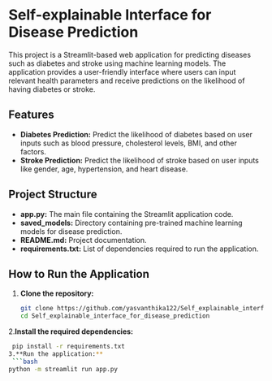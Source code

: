 # Self-explainable Interface for Disease Prediction

This project is a Streamlit-based web application for predicting diseases such as diabetes and stroke using machine learning models. The application provides a user-friendly interface where users can input relevant health parameters and receive predictions on the likelihood of having diabetes or stroke.

## Features
- **Diabetes Prediction:** Predict the likelihood of diabetes based on user inputs such as blood pressure, cholesterol levels, BMI, and other factors.
- **Stroke Prediction:** Predict the likelihood of stroke based on user inputs like gender, age, hypertension, and heart disease.

## Project Structure
- **app.py:** The main file containing the Streamlit application code.
- **saved_models:** Directory containing pre-trained machine learning models for disease prediction.
- **README.md:** Project documentation.
- **requirements.txt:** List of dependencies required to run the application.

## How to Run the Application

1. **Clone the repository:**
   ```bash
   git clone https://github.com/yasvanthika122/Self_explainable_interface_for_disease_prediction.git
   cd Self_explainable_interface_for_disease_prediction
 2.**Install the required dependencies:**
   ```bash
    pip install -r requirements.txt
   3.**Run the application:**
    ```bash
python -m streamlit run app.py
